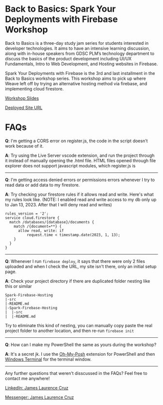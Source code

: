 # Back to Basics: Spark Your Deployments with Firebase Workshop

Back to Basics is a three-day study jam series for students interested in developer technologies. It aims to have an intensive learning discussion, along with in-house speakers from GDSC PLM’s technology department to discuss the basics of the product development including UI/UX Fundamentals, Intro to Web Development, and Hosting websites in Firebase.

Spark Your Deployments with Firebase is the 3rd and last installment in the Back to Basics workshop series. This workshop aims to pick up where Weave left off by trying an alternative hosting method via firebase, and implementing cloud firestore.

[Workshop Slides](https://docs.google.com/presentation/d/1jtTz2B7Xh9AldVu4VmQIgN6VCtdmqMo8VPcEvuuLamY/edit?usp=sharing)

[Deployed Site URL](https://back-to-basics-f113d.web.app)

# FAQs
**Q**: I'm getting a CORS error on register.js, the code in the script doesn't work because of it.

**A**: Try using the Live Server vscode extension, and run the project through it instead of manually opening the .html file. HTML files opened through file explorer does not support javascript modules, which register.js is

---

**Q**: I'm getting access denied errors or permissions errors whenever I try to read data or add data to my firestore.

**A**: Try checking your firestore rules if it allows read and write. Here's what my rules look like. (NOTE: I enabled read and write access to my db only up to Jan 13, 2023. After that I will deny read and writes)
```
rules_version = '2';
service cloud.firestore {
  match /databases/{database}/documents {
    match /{document=**} {
      allow read, write: if
          request.time < timestamp.date(2023, 1, 13);
    }
  }
}
```

---

**Q**: Whenever I run `firebase deploy`, it says that there were only 2 files uploaded and when I check the URL, my site isn't there, only an initial setup page.

**A**: Check your project directory if there are duplicated folder nesting like this or similar
```
Spark-Firebase-Hosting
|-src
|-README.md
|-Spark-Firebase-Hosting
|  |-src
|  |-README.md
```
Try to eliminate this kind of nesting, you can manually copy paste the real project folder to another location, and then re-run `firebase init`

---

**Q**: How can I make my PowerShell the same as yours during the workshop?

**A**: It's a secret jk. I use the [Oh-My-Posh](https://ohmyposh.dev/docs/) extension for PowerShell and then [Windows Terminal](https://apps.microsoft.com/store/detail/windows-terminal/9N0DX20HK701?hl=en-ph&gl=ph) for the terminal window.

---

Any further questions that weren't disscussed in the FAQs? Feel free to contact me anywhere!

[LinkedIn: James Laurence Cruz](https://www.linkedin.com/in/cruz-james/)

[Messenger: James Laurence Cruz](m.me/killua080)